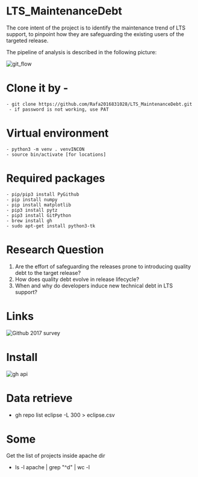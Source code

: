 # LTS_MaintenanceDebt

The core intent of the project is to identify the maintenance trend of LTS support, to pinpoint how they are safeguarding the existing users of the targeted release.

The pipeline of analysis is described in the following picture:


![git_flow](https://github.com/joydeba/InconsistentLinking/blob/main/Image/methodology.png)

# Clone it by - 
    - git clone https://github.com/Rafa2016831028/LTS_MaintenanceDebt.git
     - if password is not working, use PAT

# Virtual environment 
    - python3 -m venv . venvINCON
    - source bin/activate [for locations]

# Required packages
    - pip/pip3 install PyGithub
    - pip install numpy
    - pip install matplotlib
    - pip3 install pytz
    - pip3 install GitPython 
    - brew install gh
    - sudo apt-get install python3-tk

# Research Question
1. Are the effort of safeguarding the releases prone to introducing quality debt to the target release?
2. How does quality debt evolve in release lifecycle?
3. When and why do developers induce new technical debt in LTS support?

# Links
![Github 2017 survey](https://opensourcesurvey.org/2017/)

# Install
 ![gh api](https://cli.github.com/manual/gh_api)
 
 # Data retrieve
 - gh repo list eclipse -L 300 > eclipse.csv

 # Some 
 Get the list of projects inside apache dir
 
 - ls -l apache | grep "^d" | wc -l
